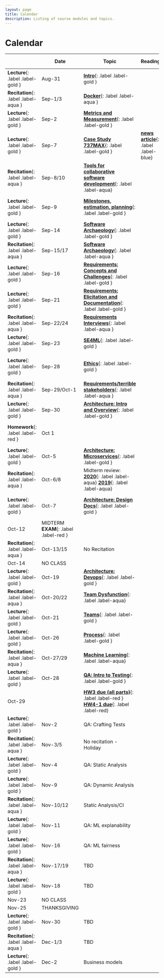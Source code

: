 ```yaml
---
layout: page
title: Calendar
description: Listing of course modules and topics.
---
```


# Calendar

 &nbsp; | Date    |  Topic                                 | Reading | Homework Due
---------| ------- |  ------------------------------------- | -------- | -----------
**Lecture**{: .label .label-gold } | Aug-31  | **[Intro](assets/pdfs/01-introduction.pdf)**{: .label .label-gold }
**Recitation**{: .label .label-aqua } | Sep-1/3   | **[Docker](assets/pdfs/recitation-1.pdf)**{: .label .label-aqua }
**Lecture**{: .label .label-gold } | Sep-2   | **[Metrics and Measurement](assets/pdfs/02-measurement.pdf)**{: .label .label-gold }
**Lecture**{: .label .label-gold } | Sep-7	|	**[Case Study 737MAX](assets/pdfs/03-boeing-casestudy.pdf)**{: .label .label-gold } | **[news article](https://www.seattletimes.com/business/boeing-aerospace/failed-certification-faa-missed-safety-issues-in-the-737-max-system-implicated-in-the-lion-air-crash/)**{: .label .label-blue}
**Recitation**{: .label .label-aqua } | Sep-8/10   | **[Tools for collaborative software development](assets/pdfs/recitation-2-gitcollaboration.pdf)**{: .label .label-aqua}
**Lecture**{: .label .label-gold }  | Sep-9	|	**[Milestones, estimation, planning](assets/pdfs/04-process.pdf)**{: .label .label-gold }   | | **[HW1 due](/assignments/hw1)**{: .label .label-red }
**Lecture**{: .label .label-gold } | Sep-14	|	**[Software Archaeology](assets/pdfs/05-code-archaeology.pdf)**{: .label .label-gold }
**Recitation**{: .label .label-aqua } | Sep-15/17   | **[Software Archaeology](assets/pdfs/recitation-3.pdf)**{: .label .label-aqua }
**Lecture**{: .label .label-gold } | Sep-16	|	**[Requirements: Concepts and Challenges](assets/pdfs/06-RequirementsIntroConcepts.pdf)**{: .label .label-gold }  | | **[HW2-1 due](/assignments/hw2)**{: .label .label-red }
**Lecture**{: .label .label-gold } | Sep-21	|	**[Requirements: Elicitation and Documentation](assets/pdfs/07-Req-interviews-risk.pdf)**{: .label .label-gold }
**Recitation**{: .label .label-aqua } | Sep-22/24   | **[Requirements Interviews](assets/pdfs/recitation-4.pdf)**{: .label .label-aqua }
**Lecture**{: .label .label-gold } | Sep-23	|	**[SE4ML](assets/pdfs/08-SE_4_ML.pdf)**{: .label .label-gold }
**Lecture**{: .label .label-gold } | Sep-28	|	**[Ethics](assets/pdfs/09-Ethics.pdf)**{: .label .label-gold } | | **[~~HW2-2 due~~](/assignments/hw2)**{: .label .label-red }
**Recitation**{: .label .label-aqua } | Sep-29/Oct-1   | **[Requirements/terrible stakeholders](assets/pdfs/recitation-5.pdf)**{: .label .label-aqua }
**Lecture**{: .label .label-gold } | Sep-30	|	**[Architecture: Intro and Overview](assets/pdfs/10-Intro-to-Arch.pdf)**{: .label .label-gold } 
**Homework**{: .label .label-red } | Oct 1 | | | **[HW2-2 due](/assignments/hw2)**{: .label .label-red }
**Lecture**{: .label .label-gold } | Oct-5	|	**[Architecture: Microservices](assets/pdfs/11-microservices.pdf)**{: .label .label-gold }
**Recitation**{: .label .label-aqua } | Oct-6/8   | Midterm review: **[2020](assets/pdfs/midterm-2020.pdf)**{: .label .label-aqua} **[2019](assets/pdfs/midterm-2019.pdf)**{: .label .label-aqua}
**Lecture**{: .label .label-gold } | Oct-7	|	 **[Architecture: Design Docs](assets/pdfs/12-arch-design-docs.pdf)**{: .label .label-gold } | | **[HW2-3,4 due](/assignments/hw2)**{: .label .label-red }
| Oct-12	|	MIDTERM **EXAM**{: .label .label-red }
**Recitation**{: .label .label-aqua } | Oct-13/15   | No Recitation
| Oct-14	|	NO CLASS
**Lecture**{: .label .label-gold } |  Oct-19 | **[Architecture: Devops](assets/pdfs/13-devops.pdf)**{: .label .label-gold } | 
**Recitation**{: .label .label-aqua } | Oct-20/22   | **[Team Dysfunction](assets/pdfs/recitation-6-team-dysfunction.pdf)**{: .label .label-aqua}
**Lecture**{: .label .label-gold } | Oct-21	|	**[Teams](assets/pdfs/14-teams-process.pdf)**{: .label .label-gold }
**Lecture**{: .label .label-gold } | Oct-26	|	 **[Process](assets/pdfs/15-process-in-SE.pdf)**{: .label .label-gold } | |  
**Recitation**{: .label .label-aqua } | Oct-27/29   | **[Machine Learning](assets/pdfs/recitation-7.pdf)**{: .label .label-aqua} | | 
**Lecture**{: .label .label-gold }| Oct-28	|	**[QA: Intro to Testing](assets/pdfs/16-testing-intro.pdf)**{: .label .label-gold } 
| Oct-29 | | **[HW3 due (all parts)](/assignments/hw3)**{: .label .label-red } **[HW4-1 due](/assignments/hw4)**{: .label .label-red}
**Lecture**{: .label .label-gold } | Nov-2		| QA: Crafting Tests  | | **[HW4-2 due](/assignments/hw4)**{: .label .label-red}
**Recitation**{: .label .label-aqua } | Nov-3/5   | No recitation - Holiday
**Lecture**{: .label .label-gold } |  Nov-4	|	QA: Static Analysis | | **[HW4-3 due](/assignments/hw4)**{: .label .label-red}
**Lecture**{: .label .label-gold } | Nov-9	|	QA: Dynamic Analysis | | **[HW4-4 due](/assignments/hw4)**{: .label .label-red}
**Recitation**{: .label .label-aqua } | Nov-10/12   | Static Analysis/CI
**Lecture**{: .label .label-gold } | Nov-11	|	QA: ML explanability 
**Lecture**{: .label .label-gold } | Nov-16	|	QA: ML fairness 
**Recitation**{: .label .label-aqua } | Nov-17/19   | TBD
**Lecture**{: .label .label-gold } | Nov-18	|	TBD
| Nov-23	|	NO CLASS
| Nov-25	|	THANKSGIVING
**Lecture**{: .label .label-gold } | Nov-30	|	TBD
**Recitation**{: .label .label-aqua } | Dec-1/3   | TBD
**Lecture**{: .label .label-gold } | Dec-2	|	Business models 
